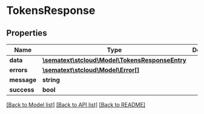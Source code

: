 # TokensResponse

## Properties
Name | Type | Description | Notes
------------ | ------------- | ------------- | -------------
**data** | [**\sematext\stcloud\Model\TokensResponseEntry**](TokensResponseEntry.md) |  | [optional] 
**errors** | [**\sematext\stcloud\Model\Error[]**](Error.md) |  | [optional] 
**message** | **string** |  | [optional] 
**success** | **bool** |  | [optional] 

[[Back to Model list]](../../README.md#documentation-for-models) [[Back to API list]](../../README.md#documentation-for-api-endpoints) [[Back to README]](../../README.md)

